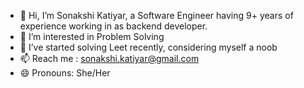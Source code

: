 - 👋 Hi, I’m Sonakshi Katiyar, a Software Engineer having 9+ years of experience working in as backend developer.
- 👀 I’m interested in Problem Solving
- 🌱 I’ve started solving Leet recently, considering myself a noob
- 📫 Reach me : sonakshi.katiyar@gmail.com
- 😄 Pronouns: She/Her


<!---
sonakshiKatiyar/sonakshiKatiyar is a ✨ special ✨ repository because its `README.md` (this file) appears on your GitHub profile.
You can click the Preview link to take a look at your changes.
--->
